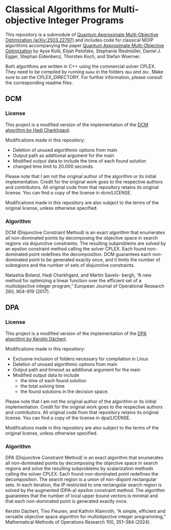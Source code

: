 # Classical Algorithms for Multi-objective Integer Programs

This repository is a submodule of [Quantum Approximate Multi-Objective Optimization (arXiv:2503.22797)](https://github.com/stefan-woerner/qamoo)
and includes code for classical MOIP algorithms accompanying the paper [Quantum Approximate Multi-Objective Optimization](https://arxiv.org/abs/2503.22797)
by Ayse Kotil, Elijah Pelofske, Stephanie Riedmüller, Daniel J. Egger, Stephan Eidenbenz, Thorsten Koch, and Stefan Woerner.

Both algorithms are written in C++ using the commercial solver CPLEX. 
They need to be compiled by running
`
make
`
in the folders `dpa` and `dmc`. Make sure to set the CPLEX_DIRECTORY. For further information, please consult the corresponding readme files.


## DCM

### License

This project is a modified version of the implementation of the [DCM algorithm by Hadi Charkhgard](http://hdl.handle.net/1959.13/1062187).

Modifications made in this repository:
- Deletion of unused algorithmic options from main
- Output path as additional argument for the main
- Modified output data to include the time of each found solution
- changed time limit to 20.000 seconds.

Please note that I am not the original author of the algorithm or its initial implementation. 
Credit for the original work goes to the respective authors and contributors.
All original code from that repository retains its original license. 
You can find a copy of the license in dcm/LICENSE.

Modifications made in this repository are also subject to the terms of the original license, unless otherwise specified.


### Algorithm

DCM (Disjunctive Constraint Method) is an exact algorithm that enumerates all non-dominated points by decomposing the objective space
in search regions via disjunctive constraints. 
The resulting subproblems are solved by an epsilon constraint method calling the solver CPLEX. 
Each found non-dominated point redefines the decomposition.
DCM guarantees each non-dominated point to be generated exactly once, and it limits the number of subregions
and the number of sets of disjunctive constraints.

Natashia Boland, Hadi Charkhgard, and Martin Savels-
bergh, “A new method for optimizing a linear function
over the efficient set of a multiobjective integer program,”
European Journal of Operational Research 260, 904–919
(2017).




## DPA



### License

This project is a modified version of the implementation of the [DPA algorithm by Kerstin Dächert](https://github.com/kerstindaechert/DefiningPointAlgorithm).

Modifications made in this repository:
- Exclusive inclusion of folders necessary for compilation in Linux
- Deletion of unused algorithmic options from main
- Output path and timeout as additional argument for the main
- Modified output data to include 
  - the time of each found solution
  - the total solving time
  - the found solutions in the decision space.

Please note that I am not the original author of the algorithm or its initial implementation.
Credit for the original work goes to the respective authors and contributors.
All original code from that repository retains its original license.
You can find a copy of the license in dpa/LICENSE.

Modifications made in this repository are also subject to the terms of the original license, unless otherwise specified.

### Algorithm

DPA (Disjunctive Constraint Method) is an exact algorithm that enumerates all non-dominated points by decomposing the objective space
in search regions and solve the resulting subproblems by
scalarization methods calling the solver CPLEX. Each
found non-dominated point redefines the decomposition.
The search region is a union of non-disjoint rectangular sets.
In each iteration, the IP restricted to one rectangular
search region is solved by the augmented (DPA-a) epsilon constraint method.
The algorithm guarantees that the number of local upper bound vectors is
minimal and that each non-dominated point is generated
exactly once.


Kerstin Dächert, Tino Fleuren, and Kathrin Klamroth,
“A simple, efficient and versatile objective space algorithm
for multiobjective integer programming,” Mathematical
Methods of Operations Research 100, 351–384 (2024).
